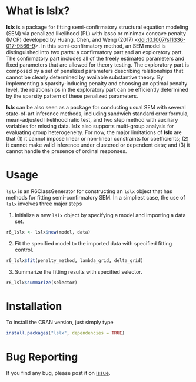 # What is lslx?
**lslx** is a package for fitting semi-confirmatory structural equation modeling (SEM) via penalized likelihood (PL) with lasso or minimax concave penalty (MCP) developed by Huang, Chen, and Weng (2017) <<doi:10.1007/s11336-017-9566-9>>. In this semi-confirmatory method, an SEM model is distinguished into two parts: a confirmatory part and an exploratory part. The confirmatory part includes all of the freely estimated parameters and fixed parameters that are allowed for theory testing. The exploratory part is composed by a set of penalized parameters describing relationships that cannot be clearly determined by available substantive theory. By implementing a sparsity-inducing penalty and choosing an optimal penalty level, the relationships in the exploratory part can be efficiently determined by the sparsity pattern of these penalized parameters. 

**lslx** can be also seen as a package for conducting usual SEM with several state-of-art inference methods, including sandwich standard error formula, mean-adjusted likelihood ratio test, and two step method with auxiliary variables for missing data. **lslx** also supports multi-group analysis for evaluating group heterogeneity. For now, the major limitations of **lslx** are that (1) it cannot impose linear or non-linear constraints for coefficients; (2) it cannot make valid inference under clustered or dependent data; and (3) it cannot handle the presence of ordinal responses.

# Usage
`lslx` is an R6ClassGenerator for constructing an `lslx` object that has methods for fitting semi-confirmatory SEM. In a simpliest case, the use of `lslx` involves three major steps

1. Initialize a new `lslx` object by specifying a model and importing a data set.
``` r
r6_lslx <- lslx$new(model, data)
```
2. Fit the specified model to the imported data with specified fitting control.
``` r
r6_lslx$fit(penalty_method, lambda_grid, delta_grid)
```
3. Summarize the fitting results with specified selector.
``` r
r6_lslx$summarize(selector)
```

# Installation
To install the CRAN version, just simply type
``` r
install.packages("lslx", dependencies = TRUE)
```

# Bug Reporting
If you find any bug, please post it on [issue](https://github.com/psyphh/lslx/issues).

